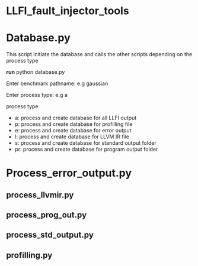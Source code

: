 # LLFI_fault_injector_tools

# Database.py

This script initiate the database and calls the other scripts depending on the process type

**run** python database.py

Enter benchmark pathname: e.g gaussian

Enter process type: e.g a

process type

- a: process and create database for all LLFI output
- p: process and create database for profilling file
- e: process and create database for error output
- l: process and create database for LLVM IR file
- s: process and create database for standard output folder
- pr: process and create database for program output folder


# Process_error_output.py

## process_llvmir.py

## process_prog_out.py

## process_std_output.py

## profilling.py
